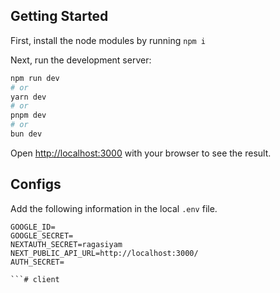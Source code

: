 ## Getting Started

First, install the node modules by running `npm i`

Next, run the development server:

```bash
npm run dev
# or
yarn dev
# or
pnpm dev
# or
bun dev
```

Open [http://localhost:3000](http://localhost:3000) with your browser to see the result.

## Configs

Add the following information in the local `.env` file.

```
GOOGLE_ID=
GOOGLE_SECRET=
NEXTAUTH_SECRET=ragasiyam
NEXT_PUBLIC_API_URL=http://localhost:3000/
AUTH_SECRET=

```# client

